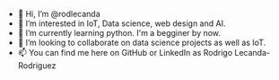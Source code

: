 - 👋 Hi, I’m @rodlecanda
- 👀 I’m interested in IoT, Data science, web design and AI.
- 🌱 I’m currently learning python. I'm a begginer by now.
- 💞️ I’m looking to collaborate on data science projects as well as IoT.
- 📫 You can find me here on GitHub or LinkedIn as Rodrigo Lecanda-Rodriguez
